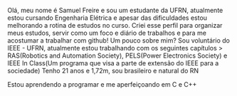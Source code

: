 Olá, meu nome é Samuel Freire e sou um estudante da UFRN, atualmente estou cursando Engenharia Elétrica e apesar das dificuldades estou melhorando a rotina de estudos no curso.
Criei esse perfil para organizar meus estudos, servir como um foco e diário de trabalhos e para me acostumar a trabalhar com github!
Um pouco sobre mim? Sou voluntário do IEEE - UFRN, atualmente estou trabalhando com os seguintes capítulos > RAS(Robotics and Automation Society), PELS(Power Electronics Society) e IEEE In Class(Um programa que visa a parte de extensão do IEEE para a sociedade)
Tenho 21 anos e 1,72m, sou brasileiro e natural do RN


Estou aprendendo a programar e me aperfeiçoando em C e C++ 
